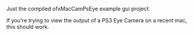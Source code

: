 Just the compiled ofxMacCamPsEye example gui project.

If you're trying to view the output of a PS3 Eye Camera on a recent mac, this should work.


